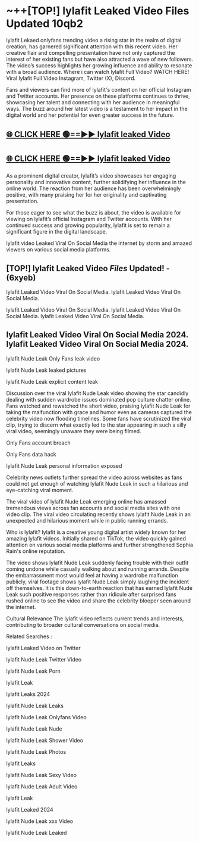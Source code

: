 # ~++[TOP!] lylafit Leaked Video Files Updated 10qb2

 lylafit Lekaed onlyfans trending video a rising star in the realm of digital creation, has garnered significant attention with this recent video. Her creative flair and compelling presentation have not only captured the interest of her existing fans but have also attracted a wave of new followers. The video’s success highlights her growing influence and ability to resonate with a broad audience.
Where i can watch  lylafit Full Video? WATCH HERE! Viral  lylafit Full Video Instagram, Twitter (X), Discord.


Fans and viewers can find more of  lylafit's content on her official Instagram and Twitter accounts. Her presence on these platforms continues to thrive, showcasing her talent and connecting with her audience in meaningful ways. The buzz around her latest video is a testament to her impact in the digital world and her potential for even greater success in the future.


## [🌐 CLICK HERE 🟢==►►  lylafit leaked Video ](https://onlyclips.site?title=lylafit&ref=git)

## [🌐 CLICK HERE 🟢==►►  lylafit leaked Video ](https://onlyclips.site?title=lylafit&ref=git)


As a prominent digital creator,  lylafit’s video showcases her engaging personality and innovative content, further solidifying her influence in the online world. The reaction from her audience has been overwhelmingly positive, with many praising her for her originality and captivating presentation.

For those eager to see what the buzz is about, the video is available for viewing on  lylafit’s official Instagram and Twitter accounts. With her continued success and growing popularity,  lylafit is set to remain a significant figure in the digital landscape.


  lylafit video Leaked Viral On Social Media the internet by storm and amazed viewers on various social media platforms.


## [TOP!]  lylafit Leaked Video *Files* Updated! - (6xyeb) 

 lylafit Leaked Video Viral On Social Media. lylafit Leaked Video Viral On Social Media.

 lylafit Leaked Video Viral On Social Media. lylafit Leaked Video Viral On Social Media. lylafit Leaked Video Viral On Social Media.


##  lylafit Leaked Video Viral On Social Media 2024. lylafit Leaked Video Viral On Social Media 2024.
 lylafit Nude Leak Only Fans leak video

 lylafit Nude Leak leaked pictures

 lylafit Nude Leak explicit content leak

Discussion over the viral  lylafit Nude Leak video showing the star candidly dealing with sudden wardrobe issues dominated pop culture chatter online. Fans watched and rewatched the short video, praising  lylafit Nude Leak for taking the malfunction with grace and humor even as cameras captured the celebrity video now flooding timelines. Some fans have scrutinized the viral clip, trying to discern what exactly led to the star appearing in such a silly viral video, seemingly unaware they were being filmed.


Only Fans account breach

Only Fans data hack

 lylafit Nude Leak personal information exposed

Celebrity news outlets further spread the video across websites as fans could not get enough of watching  lylafit Nude Leak in such a hilarious and eye-catching viral moment.


The viral video of  lylafit Nude Leak emerging online has amassed tremendous views across fan accounts and social media sites with one video clip. The viral video circulating recently shows  lylafit Nude Leak in an unexpected and hilarious moment while in public running errands.


Who is  lylafit?  lylafit is a creative young digital artist widely known for her amazing  lylafit videos. Initially shared on TikTok, the video quickly gained attention on various social media platforms and further strengthened Sophia Rain's online reputation.

The video shows  lylafit Nude Leak suddenly facing trouble with their outfit coming undone while casually walking about and running errands. Despite the embarrassment most would feel at having a wardrobe malfunction publicly, viral footage shows  lylafit Nude Leak simply laughing the incident off themselves. It is this down-to-earth reaction that has earned  lylafit Nude Leak such positive responses rather than ridicule after surprised fans rushed online to see the video and share the celebrity blooper seen around the internet.

Cultural Relevance The  lylafit video reflects current trends and interests, contributing to broader cultural conversations on social media.

Related Searches :

 lylafit Leaked Video on Twitter

 lylafit Nude Leak Twitter Video

 lylafit Nude Leak Porn

 lylafit Leak 

 lylafit Leaks 2024

 lylafit Nude Leak Leaks

 lylafit Nude Leak Onlyfans Video

 lylafit Nude Leak Nude

 lylafit Nude Leak Shower Video

 lylafit Nude Leak Photos

 lylafit Leaks

 lylafit Nude Leak Sexy Video

 lylafit Nude Leak Adult Video

 lylafit Leak

 lylafit Leaked 2024

 lylafit Nude Leak xxx Video

 lylafit Nude Leak Leaked